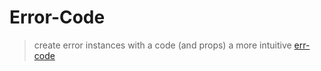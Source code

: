# Error-Code

> create error instances with a code (and props)
> a more intuitive [err-code](https://github.com/IndigoUnited/js-err-code)<br/>
